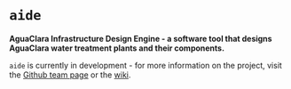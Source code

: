# `aide`

**AguaClara Infrastructure Design Engine - a software tool that designs AguaClara water treatment plants and their components.**

`aide` is currently in development - for more information on the project, visit the [Github team page](https://github.com/orgs/AguaClara/teams/aide) or the [wiki](https://github.com/AguaClara/aide/wiki).
